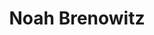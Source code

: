 ---
title: "Noah Brenowitz"
presenter_id: noah_brenowitz
position: Postbac IRTA
start_date: 2011
end_date: 2012
email: 
phone: 
photo: 
status: former
layout: member 
---
